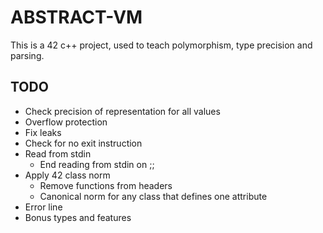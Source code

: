 # ABSTRACT-VM

This is a 42 c++ project, used to teach polymorphism, type precision and parsing.

## TODO

* Check precision of representation for all values
* Overflow protection
* Fix leaks
* Check for no exit instruction
* Read from stdin
  * End reading from stdin on ;;
* Apply 42 class norm
  * Remove functions from headers
  * Canonical norm for any class that defines one attribute
* Error line
* Bonus types and features